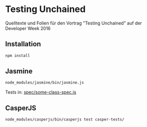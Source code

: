 # Testing Unchained
Quelltexte und Folien für den Vortrag "Testing Unchained" auf der Developer Week 2016

## Installation
```bash
npm install
```

## Jasmine
```bash
node_modules/jasmine/bin/jasmine.js
```

Tests in: [spec/some-class-spec.js](spec/some-class-spec.js)

## CasperJS
```bash
node_modules/casperjs/bin/casperjs test casper-tests/
```